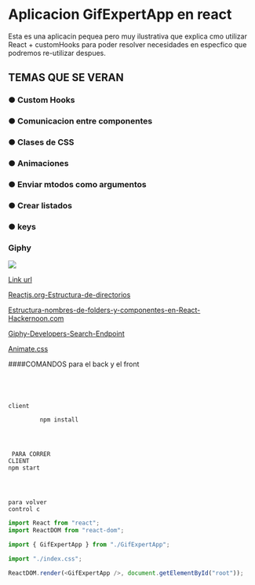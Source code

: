 # Aplicacion GifExpertApp en react

Esta es una aplicacin pequea pero muy ilustrativa que explica cmo utilizar React + customHooks para poder resolver necesidades en especfico que podremos re-utilizar despues.

## TEMAS QUE SE VERAN

### ● Custom Hooks

### ● Comunicacion entre componentes

### ● Clases de CSS

### ● Animaciones

### ● Enviar mtodos como argumentos

### ● Crear listados

### ● keys

### Giphy

![](https://res.cloudinary.com/dv6nijgvd/image/upload/v1714098401/DE%20TODO/ip6zx7bnnfju9rfe4mfw.png)

[Link url](https://gif-expert-react.vercel.app/)

[Reactjs.org-Estructura-de-directorios](https://es.reactjs.org/docs/faq-structure.html)

[Estructura-nombres-de-folders-y-componentes-en-React-Hackernoon.com](https://hackernoon.com/structuring-projects-and-naming-components-in-react-1261b6e18d76)

[Giphy-Developers-Search-Endpoint](https://developers.giphy.com/docs/api/endpoint#search)

[Animate.css](https://animate.style/)

####COMANDOS para el back y el front

```




client

         npm install




 PARA CORRER
CLIENT
npm start




para volver
control c
```

```javascript
import React from "react";
import ReactDOM from "react-dom";

import { GifExpertApp } from "./GifExpertApp";

import "./index.css";

ReactDOM.render(<GifExpertApp />, document.getElementById("root"));
```
